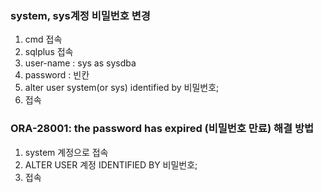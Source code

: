 ### system, sys계정 비밀번호 변경
1. cmd 접속
2. sqlplus 접속
3. user-name : sys as sysdba
4. password : 빈칸
5. alter user system(or sys) identified by 비밀번호;
6. 접속

### ORA-28001: the password has expired (비밀번호 만료) 해결 방법
1. system 계정으로 접속
2. ALTER USER 계정 IDENTIFIED BY 비밀번호;
3. 접속
